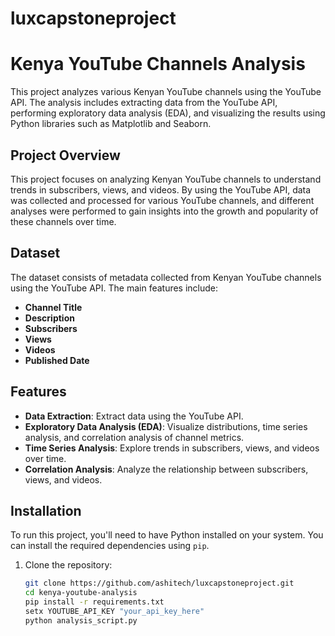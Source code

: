 # luxcapstoneproject
# Kenya YouTube Channels Analysis

This project analyzes various Kenyan YouTube channels using the YouTube API. The analysis includes extracting data from the YouTube API, performing exploratory data analysis (EDA), and visualizing the results using Python libraries such as Matplotlib and Seaborn.

## Project Overview
This project focuses on analyzing Kenyan YouTube channels to understand trends in subscribers, views, and videos. By using the YouTube API, data was collected and processed for various YouTube channels, and different analyses were performed to gain insights into the growth and popularity of these channels over time.

## Dataset
The dataset consists of metadata collected from Kenyan YouTube channels using the YouTube API. The main features include:
- **Channel Title**
- **Description**
- **Subscribers**
- **Views**
- **Videos**
- **Published Date**

## Features
- **Data Extraction**: Extract data using the YouTube API.
- **Exploratory Data Analysis (EDA)**: Visualize distributions, time series analysis, and correlation analysis of channel metrics.
- **Time Series Analysis**: Explore trends in subscribers, views, and videos over time.
- **Correlation Analysis**: Analyze the relationship between subscribers, views, and videos.

## Installation
To run this project, you'll need to have Python installed on your system. You can install the required dependencies using `pip`.

1. Clone the repository:
   ```bash
   git clone https://github.com/ashitech/luxcapstoneproject.git
   cd kenya-youtube-analysis
   pip install -r requirements.txt
   setx YOUTUBE_API_KEY "your_api_key_here"
   python analysis_script.py


